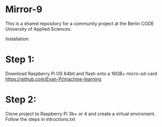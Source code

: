 # Mirror-9
This is a shared repository for a community project at the Berlin CODE University of Applied Sciences.

Installation:
# Step 1:
Download Raspberry Pi OS 64bit and flash onto a 16GB+ micro-sd-card
https://github.com/Evan-Pi/machine-learning

# Step 2:
Clone project to Raspberry Pi 3b+ or 4 and create a virtual enviroment.
Follow the steps in intructions.txt


